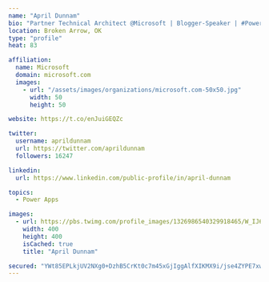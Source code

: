 ```yaml
---
name: "April Dunnam"
bio: "Partner Technical Architect @Microsoft | Blogger-Speaker | #PowerApps, #PowerAutomate, #Office365, #SharePoint | #WIT | #Karaoke Queen"
location: Broken Arrow, OK
type: "profile"
heat: 83

affiliation:
  name: Microsoft
  domain: microsoft.com
  images:
    - url: "/assets/images/organizations/microsoft.com-50x50.jpg"
      width: 50
      height: 50

website: https://t.co/enJuiGEQZc

twitter:
  username: aprildunnam
  url: https://twitter.com/aprildunnam
  followers: 16247

linkedin:
  url: https://www.linkedin.com/public-profile/in/april-dunnam

topics:
  - Power Apps

images:
  - url: https://pbs.twimg.com/profile_images/1326986540329918465/W_IJ6Ih2_400x400.jpg
    width: 400
    height: 400
    isCached: true
    title: "April Dunnam"

secured: "YWt85EPLkjUV2NXg0+DzhB5CrKt0c7m45xGjIggAlfXIKMX9i/jse4ZYPE7xwTPJiALXRFZYShFx2A2AnTsOXLODbX02huU44Xzm/XBUjLg3UIPaxgPhSj30l5peoOI5/2WHU+uWUxW90h73e2vtruzB8/kmyxwMy8Gl59X2/FN/ZHrpJy3PcoIqf7PoxU6ALtJDpeVDjtl7qw/ISejNxLqQDCF/JBjT/Bh2yg/OWHIlisGuDtTg/o/ca7bucP4bpXUkIveU6v/00yF7Cee2k1eRH7vYxHDSFw8lsDzC0bKb5bH3S92UDEOtwnm9NyCNn8Gsax+2DA+goEPE6D4jgN7fqgN3TBvOK1Ry97AWU8acMit3Z7iupbEHDXJVhT/6zMaffqTKlDzbXlrQzDJ90uTHq8eBBxrjTWDrAwEFSgc=;tUCRw0J/OaZa4oTo/+Ty+g=="
---
```


